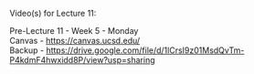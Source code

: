 Video(s) for Lecture 11:

Pre-Lecture 11 - Week 5 - Monday  
Canvas - https://canvas.ucsd.edu/  
Backup - https://drive.google.com/file/d/1lCrsI9z01MsdQvTm-P4kdmF4hwxidd8P/view?usp=sharing